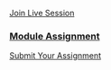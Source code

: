 
[Join Live Session](https://youtube.com/live/-YfOvgBOngc?feature=share)


### [Module Assignment](https://github.com/NexTech-Ac/data-analysis-bootcamp-2024/tree/main/assignments/assignment1)


[Submit Your Assignment](https://forms.gle/88dwnsGUEpxSi7My6)
